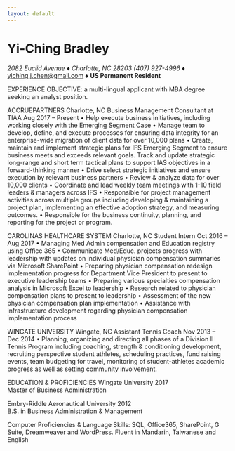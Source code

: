 ```yaml
---
layout: default
---
```


# Yi-Ching Bradley
_2082 Euclid Avenue ♦ Charlotte, NC 28203_
_(407) 927-4996_ ♦ [yiching.j.chen@gmail.com](mailto:yiching.j.chen@gmail.com) ♦
**US Permanent Resident** 


EXPERIENCE
OBJECTIVE: a multi-lingual applicant with MBA degree seeking an analyst position. 

ACCRUEPARTNERS		                                                                                              Charlotte, NC
Business Management Consultant at TIAA                                                                      Aug 2017 – Present
• Help execute business initiatives, including working closely with the Emerging Segment Case 
• Manage team to develop, define, and execute processes for ensuring data integrity for an enterprise-wide migration of client data for over 10,000 plans
• Create, maintain and implement strategic plans for IFS Emerging Segment to ensure business meets and exceeds relevant goals. Track and update strategic long-range and short term tactical plans to support IAS objectives in a forward-thinking manner
• Drive select strategic initiatives and ensure execution by relevant business partners
• Review & analyze data for over 10,000 clients
• Coordinate and lead weekly team meetings with 1-10 field leaders & managers across IFS
• Responsible for project management activities across multiple groups including developing & maintaining a project plan, implementing an effective adoption strategy, and measuring outcomes.
• Responsible for the business continuity, planning, and reporting for the project or program.

CAROLINAS HEALTHCARE SYSTEM                                                                                      Charlotte, NC
Student Intern	                                                                                              Oct 2016 – Aug 2017
• Managing Med Admin compensation and Education registry using Office 365
• Communicate Med/Educ. projects progress with leadership with updates on individual physician compensation summaries via Microsoft SharePoint
• Preparing physician compensation redesign implementation progress for Department Vice President to present to executive leadership teams
• Preparing various specialties compensation analysis in Microsoft Excel to leadership
• Research related to physician compensation plans to present to leadership
• Assessment of the new physician compensation plan implementation
• Assistance with infrastructure development regarding physician compensation implementation process

WINGATE UNIVERSITY		                                                                                    Wingate, NC
Assistant Tennis Coach                                                                                         Nov 2013 – Dec 2014
• Planning, organizing and directing all phases of a Division II Tennis Program including coaching, strength & conditioning development, recruiting perspective student athletes, scheduling practices, fund raising events, team budgeting for travel, monitoring of student-athletes academic progress as well as setting community involvement.     

EDUCATION & PROFICIENCIES 
Wingate University 2017      
Master of Business Administration

Embry-Riddle Aeronautical University 2012             
B.S. in Business Administration & Management							

Computer Proficiencies & Language Skills:
SQL, Office365, SharePoint, G Suite, Dreamweaver and WordPress. 
Fluent in Mandarin, Taiwanese and English


